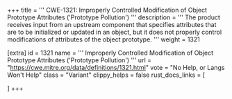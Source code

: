+++
title = '''
CWE-1321: Improperly Controlled Modification of Object Prototype Attributes ('Prototype Pollution')
'''
description	= '''
The product receives input from an upstream component that specifies attributes that are to be initialized or updated in an object, but it does not properly control modifications of attributes of the object prototype.
'''
weight = 1321

[extra]
id = 1321
name = '''
Improperly Controlled Modification of Object Prototype Attributes ('Prototype Pollution')
'''
url = "https://cwe.mitre.org/data/definitions/1321.html"
vote = "No Help, or Langs Won't Help"
class = "Variant"
clippy_helps = false
rust_docs_links = [
	
]
+++
